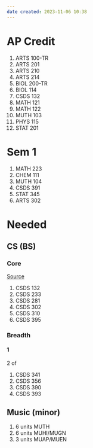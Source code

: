 ```yaml
---
date created: 2023-11-06 10:38
---
```


# AP Credit

1. ARTS 100-TR
2. ARTS 201
3. ARTS 210
4. ARTS 214
5. BIOL 200-TR
6. BIOL 114
7. CSDS 132
8. MATH 121
9. MATH 122
10. MUTH 103
11. PHYS 115
12. STAT 201

# Sem 1

1. MATH 223
2. CHEM 111
3. MUTH 104
4. CSDS 391
5. STAT 345
6. ARTS 302

# Needed

## CS (BS)

### Core

[Source](https://bulletin.case.edu/engineering/computer-data-sciences/computer-science-bs/#programrequirementstext)

1. CSDS 132
2. CSDS 233
3. CSDS 281
4. CSDS 302
5. CSDS 310
6. CSDS 395

### Breadth

#### 1

2 of
1. CSDS 341
2. CSDS 356
3. CSDS 390
4. CSDS 393

###

## Music (minor)

1. 6 units MUTH
2. 6 units MUHI/MUGN
3. 3 units MUAP/MUEN

